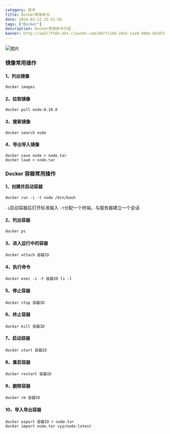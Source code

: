 ```yaml
---
category: 技术
title: Docker常用命令
date: 2018-03-22 15:51:56
tags: ["Docker"]
description: Docker常用命令介绍
banner: http://ow5l7f56h.bkt.clouddn.com/b877c1b0-2da5-11e8-908e-8d20789a9043
---
```


![图片](http://ow5l7f56h.bkt.clouddn.com/b877c1b0-2da5-11e8-908e-8d20789a9043)

### 镜像常用操作

#### 1、列出镜像

```shell
docker images
```

#### 2、拉取镜像

```shell
docker pull node:8.10.0
```

<!-- more -->

#### 3、搜索镜像

```shell
docker search node
```

#### 4、导出导入镜像

```shell
docker save node > node.tar
docker load < node.tar
```

### Docker 容器常用操作

#### 1、创建并启动容器

```shell
docker run -i -t node /bin/bash
```

`-i`启动容器后打开标准输入
`-t`分配一个终端，与服务器建立一个会话

#### 2、列出容器

```shell
docker ps
```

#### 3、进入运行中的容器

```shell
docker attach 容器ID
```

#### 4、执行命令

```shell
docker exec -i -t 容器ID ls -l
```

#### 5、停止容器

```shell
docker stop 容器ID
```

#### 6、终止容器

```shell
docker kill 容器ID
```

#### 7、启动容器

```shell
docker start 容器ID
```

#### 8、重启容器

```shell
docker restart 容器ID
```

#### 9、删除容器

```shell
docker rm 容器ID
```

#### 10、导入导出容器

```shell
docker export 容器ID > node.tar
docker import node.tar cyy/node:latest
```
